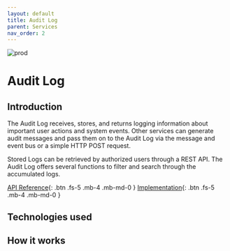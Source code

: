 ```yaml
---
layout: default
title: Audit Log
parent: Services
nav_order: 2
---
```


<!-- Description Guidelines

Please note:
Use the full links to reference other files or images! Relative links will not work under our theme settings settings.
-->

<!-- please choose the appropriate batch and delete/comment the others  -->
![prod](https://img.shields.io/badge/Status-Production-brightgreen.svg)


# **Audit Log** <!-- make sure spelling is consistent with other sources and within this document -->

## Introduction
<!-- 2 sentences: what does it do and how -->

The Audit Log receives, stores, and returns logging information about important user actions and system events. Other services can generate audit messages and pass them on to the Audit Log via the message and event bus or a simple HTTP POST request.

Stored Logs can be retrieved by authorized users through a REST API. The Audit Log offers several functions to filter and search through the accumulated logs.

[API Reference](http://auditlog.openintegrationhub.com/api-docs/){: .btn .fs-5 .mb-4 .mb-md-0 }
[Implementation](https://github.com/openintegrationhub/openintegrationhub/tree/master/services/audit-log){: .btn .fs-5 .mb-4 .mb-md-0 }
<!--[Service File](){: .btn .fs-5 .mb-4 .mb-md-0 }-->

## Technologies used
<!-- please name and elaborate on other technologies or standards the service uses -->

## How it works
<!-- describe core functionalities and underlying concepts in more detail -->

